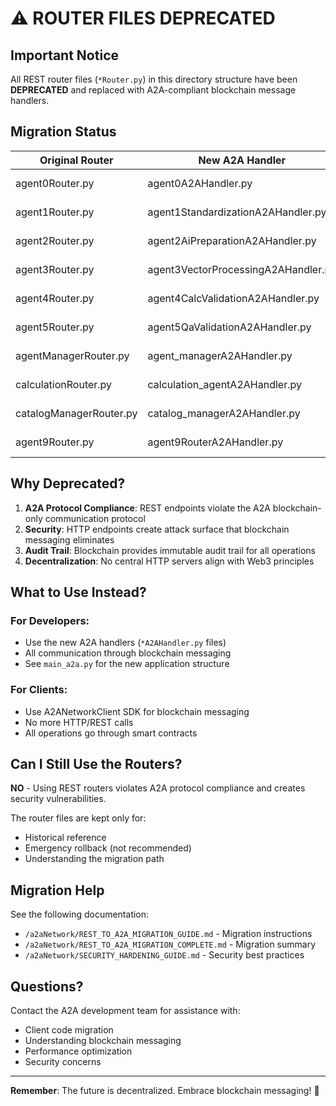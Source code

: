 # ⚠️ ROUTER FILES DEPRECATED

## Important Notice

All REST router files (`*Router.py`) in this directory structure have been **DEPRECATED** and replaced with A2A-compliant blockchain message handlers.

## Migration Status

| Original Router | New A2A Handler | Status |
|----------------|-----------------|---------|
| agent0Router.py | agent0A2AHandler.py | ✅ Migrated |
| agent1Router.py | agent1StandardizationA2AHandler.py | ✅ Migrated |
| agent2Router.py | agent2AiPreparationA2AHandler.py | ✅ Migrated |
| agent3Router.py | agent3VectorProcessingA2AHandler.py | ✅ Migrated |
| agent4Router.py | agent4CalcValidationA2AHandler.py | ✅ Migrated |
| agent5Router.py | agent5QaValidationA2AHandler.py | ✅ Migrated |
| agentManagerRouter.py | agent_managerA2AHandler.py | ✅ Migrated |
| calculationRouter.py | calculation_agentA2AHandler.py | ✅ Migrated |
| catalogManagerRouter.py | catalog_managerA2AHandler.py | ✅ Migrated |
| agent9Router.py | agent9RouterA2AHandler.py | ✅ Migrated |

## Why Deprecated?

1. **A2A Protocol Compliance**: REST endpoints violate the A2A blockchain-only communication protocol
2. **Security**: HTTP endpoints create attack surface that blockchain messaging eliminates
3. **Audit Trail**: Blockchain provides immutable audit trail for all operations
4. **Decentralization**: No central HTTP servers align with Web3 principles

## What to Use Instead?

### For Developers:
- Use the new A2A handlers (`*A2AHandler.py` files)
- All communication through blockchain messaging
- See `main_a2a.py` for the new application structure

### For Clients:
- Use A2ANetworkClient SDK for blockchain messaging
- No more HTTP/REST calls
- All operations go through smart contracts

## Can I Still Use the Routers?

**NO** - Using REST routers violates A2A protocol compliance and creates security vulnerabilities.

The router files are kept only for:
- Historical reference
- Emergency rollback (not recommended)
- Understanding the migration path

## Migration Help

See the following documentation:
- `/a2aNetwork/REST_TO_A2A_MIGRATION_GUIDE.md` - Migration instructions
- `/a2aNetwork/REST_TO_A2A_MIGRATION_COMPLETE.md` - Migration summary
- `/a2aNetwork/SECURITY_HARDENING_GUIDE.md` - Security best practices

## Questions?

Contact the A2A development team for assistance with:
- Client code migration
- Understanding blockchain messaging
- Performance optimization
- Security concerns

---

**Remember**: The future is decentralized. Embrace blockchain messaging! 🚀